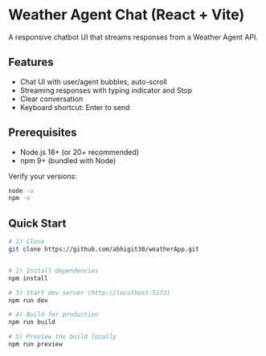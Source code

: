 # Weather Agent Chat (React + Vite)

A responsive chatbot UI that streams responses from a Weather Agent API.

## Features
- Chat UI with user/agent bubbles, auto-scroll
- Streaming responses with typing indicator and Stop
- Clear conversation
- Keyboard shortcut: Enter to send

## Prerequisites
- Node.js 18+ (or 20+ recommended)
- npm 9+ (bundled with Node)

Verify your versions:
```bash
node -v
npm -v
```

## Quick Start
```bash
# 1) Clone
git clone https://github.com/abhigit30/weatherApp.git


# 2) Install dependencies
npm install

# 3) Start dev server (http://localhost:5173)
npm run dev

# 4) Build for production
npm run build

# 5) Preview the build locally
npm run preview
```


